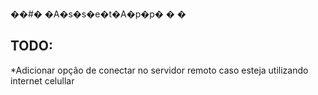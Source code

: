 ��#� �A�s�s�e�t�A�p�p�
�
�

## TODO:

  *Adicionar opção de conectar no servidor remoto caso esteja utilizando internet celullar
